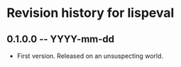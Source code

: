# Revision history for lispeval

## 0.1.0.0 -- YYYY-mm-dd

* First version. Released on an unsuspecting world.
